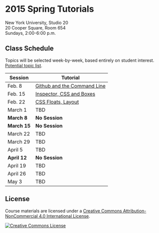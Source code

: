 # 2015 Spring Tutorials

New York University, Studio 20
<br/>20 Cooper Square, Room 654
<br/>Sundays, 2:00-6:00 p.m.

## Class Schedule
Topics will be selected week-by-week, based entirely on student interest. [Potential topic list](https://docs.google.com/a/nyu.edu/document/d/1rzZyDscN-asYUY91dQeHWsxNwRY7QWRAleoN871I5JY/edit?usp=sharing).

| Session | Tutorial |
| --- | --- |
| Feb. 8 | [Github and the Command Line](week1.md) |
| Feb. 15 | [Inspector, CSS and Boxes](week2.md) |
| Feb. 22 | [CSS Floats, Layout](week3.md) |
| March 1 | TBD |
| __March 8__ | __No Session__ |
| __March 15__ | __No Session__ |
| March 22 | TBD |
| March 29 | TBD |
| April 5 | TBD |
| __April 12__ | __No Session__ |
| April 19 | TBD |
| April 26 | TBD |
| May 3 | TBD |

## License
Course materials are licensed under a <a rel="license" href="http://creativecommons.org/licenses/by-nc/4.0/">Creative Commons Attribution-NonCommercial 4.0 International License</a>.

<a rel="license" href="http://creativecommons.org/licenses/by-nc/4.0/"><img alt="Creative Commons License" style="border-width:0" src="https://i.creativecommons.org/l/by-nc/4.0/88x31.png" /></a>
